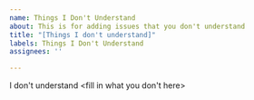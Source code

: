 ```yaml
---
name: Things I Don't Understand
about: This is for adding issues that you don't understand
title: "[Things I don't understand]"
labels: Things I Don't Understand
assignees: ''

---
```


I don't understand <fill in what you don't here>
